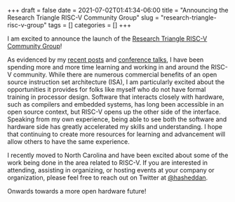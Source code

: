 +++ 
draft = false
date = 2021-07-02T01:41:34-06:00
title = "Announcing the Research Triangle RISC-V Community Group"
slug = "research-triangle-risc-v-group" 
tags = []
categories = []
+++

I am excited to announce the launch of the [Research Triangle RISC-V Community
Group](https://community.riscv.org/research-triangle-risc-v-group/)!

As evidenced by my [recent
posts](https://danielmangum.com/categories/risc-v-bytes/) and [conference
talks](https://youtu.be/PJXywAi0DR0), I have been spending more and more time
learning and working in and around the RISC-V community. While there are
numerous commercial benefits of an open source instruction set architecture
(ISA), I am particularly excited about the opportunities it provides for folks
like myself who do not have formal training in processor design. Software that
interacts closely with hardware, such as compilers and embedded systems, has
long been accessible in an open source context, but RISC-V opens up the other
side of the interface. Speaking from my own experience, being able to see both
the software and hardware side has greatly accelerated my skills and
understanding. I hope that continuing to create more resources for learning and
advancement will allow others to have the same experience.

I recently moved to North Carolina and have been excited about some of the work
being done in the area related to RISC-V. If you are interested in attending,
assisting in organizing, or hosting events at your company or organization,
please feel free to reach out on Twitter at
[@hasheddan](https://twitter.com/hasheddan).

Onwards towards a more open hardware future!

